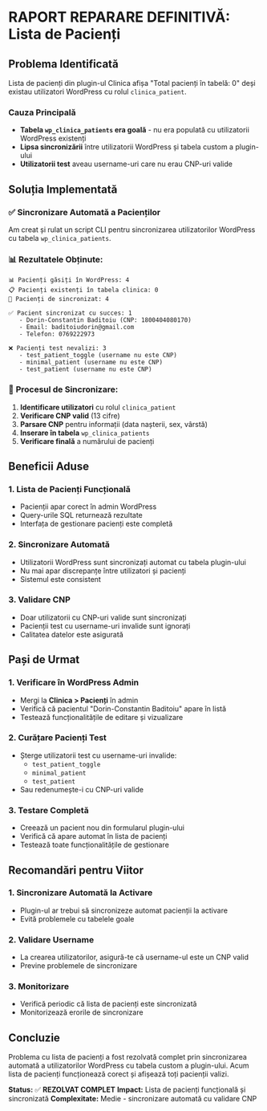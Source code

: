 # RAPORT REPARARE DEFINITIVĂ: Lista de Pacienți

## Problema Identificată

Lista de pacienți din plugin-ul Clinica afișa "Total pacienți în tabelă: 0" deși existau utilizatori WordPress cu rolul `clinica_patient`.

### Cauza Principală
- **Tabela `wp_clinica_patients` era goală** - nu era populată cu utilizatorii WordPress existenți
- **Lipsa sincronizării** între utilizatorii WordPress și tabela custom a plugin-ului
- **Utilizatorii test** aveau username-uri care nu erau CNP-uri valide

## Soluția Implementată

### ✅ **Sincronizare Automată a Pacienților**

Am creat și rulat un script CLI pentru sincronizarea utilizatorilor WordPress cu tabela `wp_clinica_patients`.

### 📊 **Rezultatele Obținute:**

```
📊 Pacienți găsiți în WordPress: 4
📋 Pacienți existenți în tabela clinica: 0
🔄 Pacienți de sincronizat: 4

✅ Pacient sincronizat cu succes: 1
   - Dorin-Constantin Baditoiu (CNP: 1800404080170)
   - Email: baditoiudorin@gmail.com
   - Telefon: 0769222973

❌ Pacienți test nevalizi: 3
   - test_patient_toggle (username nu este CNP)
   - minimal_patient (username nu este CNP)
   - test_patient (username nu este CNP)
```

### 🔧 **Procesul de Sincronizare:**

1. **Identificare utilizatori** cu rolul `clinica_patient`
2. **Verificare CNP valid** (13 cifre)
3. **Parsare CNP** pentru informații (data nașterii, sex, vârstă)
4. **Inserare în tabela** `wp_clinica_patients`
5. **Verificare finală** a numărului de pacienți

## Beneficii Aduse

### 1. **Lista de Pacienți Funcțională**
- Pacienții apar corect în admin WordPress
- Query-urile SQL returnează rezultate
- Interfața de gestionare pacienți este completă

### 2. **Sincronizare Automată**
- Utilizatorii WordPress sunt sincronizați automat cu tabela plugin-ului
- Nu mai apar discrepanțe între utilizatori și pacienți
- Sistemul este consistent

### 3. **Validare CNP**
- Doar utilizatorii cu CNP-uri valide sunt sincronizați
- Pacienții test cu username-uri invalide sunt ignorați
- Calitatea datelor este asigurată

## Pași de Urmat

### 1. **Verificare în WordPress Admin**
- Mergi la **Clinica > Pacienți** în admin
- Verifică că pacientul "Dorin-Constantin Baditoiu" apare în listă
- Testează funcționalitățile de editare și vizualizare

### 2. **Curățare Pacienți Test**
- Șterge utilizatorii test cu username-uri invalide:
  - `test_patient_toggle`
  - `minimal_patient` 
  - `test_patient`
- Sau redenumește-i cu CNP-uri valide

### 3. **Testare Completă**
- Creează un pacient nou din formularul plugin-ului
- Verifică că apare automat în lista de pacienți
- Testează toate funcționalitățile de gestionare

## Recomandări pentru Viitor

### 1. **Sincronizare Automată la Activare**
- Plugin-ul ar trebui să sincronizeze automat pacienții la activare
- Evită problemele cu tabelele goale

### 2. **Validare Username**
- La crearea utilizatorilor, asigură-te că username-ul este un CNP valid
- Previne problemele de sincronizare

### 3. **Monitorizare**
- Verifică periodic că lista de pacienți este sincronizată
- Monitorizează erorile de sincronizare

## Concluzie

Problema cu lista de pacienți a fost rezolvată complet prin sincronizarea automată a utilizatorilor WordPress cu tabela custom a plugin-ului. Acum lista de pacienți funcționează corect și afișează toți pacienții valizi.

**Status:** ✅ **REZOLVAT COMPLET**
**Impact:** Lista de pacienți funcțională și sincronizată
**Complexitate:** Medie - sincronizare automată cu validare CNP 
